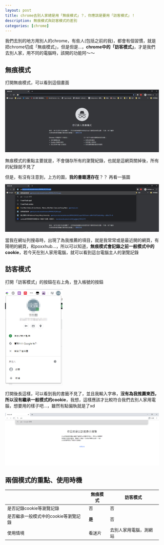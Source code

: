 ```yaml
---
layout: post
title: chrome去別人家總是用「無痕模式」？，你應該是要用「訪客模式」！
description: 無痕模式與訪客模式的差別
categories: [chrome]
---
```


我們去別的地方用別人的chrome，有些人(包括之前的我)，都會有個習慣，就是把chrome切成「無痕模式」，但是但是…，**chrome中的「訪客模式」**，才是我們去別人家，用不同的電腦時，該開的功能阿～～

<!--more-->

## 無痕模式

打開無痕模式，可以看到這個畫面

![Image-006](/attachments/2020-01-29-chrome-guest-vs-incognito/Image-006.png)

無痕模式的重點主要就是，不會儲存所有的瀏覽紀錄，也就是這網頁關掉後，所有的紀錄就不見了

但是，有沒有注意到，上方的圖，**我的書籤還存在**？？ 再看一張圖

![Image-007](/attachments/2020-01-29-chrome-guest-vs-incognito/Image-007.png)

當我在網址列搜尋時，出現了為我推薦的項目，就是我常常或是最近開的網頁，有陽明的網頁，和poxxhub…，所以可以知道，**無痕模式會記錄之前一般模式中的cookie**，若今天在別人家用電腦，就可以看到這台電腦主人的瀏覽記錄

## 訪客模式

打開「訪客模式」的按鈕在右上角，登入帳號的按鈕

<img src="/attachments/2020-01-29-chrome-guest-vs-incognito/Image-008.png" alt="Image-008" style="zoom: 50%;" />

打開後長這樣，可以看到我的書籤不見了，並且我輸入字串，**沒有為我推薦東西，所以沒有繼承一般模式的cookie**，我想，這樣應該才比較符合我們去別人家用電腦，想要用的樣子吧…，雖然有點偏執就是了xd

<img src="/attachments/2020-01-29-chrome-guest-vs-incognito/Image-010.png" alt="Image-010"  />

## 兩個模式的重點、使用時機

|                                      | 無痕模式 | 訪客模式               |
| ------------------------------------ | -------- | ---------------------- |
| 是否記錄cookie等瀏覽記錄             | 否       | 否                     |
| 是否繼承一般模式中的cookie等瀏覽記錄 | **是**   | 否                     |
| 使用情境                             | 看迷片   | 去別人家用電腦，測網站 |

